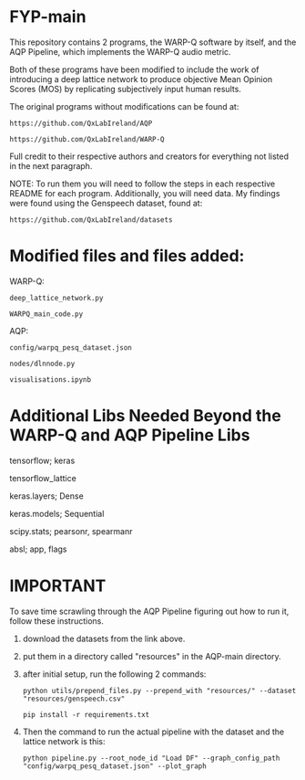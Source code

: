 # FYP-main

  This repository contains 2 programs, the WARP-Q software by itself, and the AQP Pipeline, which implements the WARP-Q audio metric.
  
  Both of these programs have been modified to include the work of introducing a deep lattice network to produce objective Mean Opinion Scores (MOS) by replicating subjectively input human results.
  
  The original programs without modifications can be found at:
  
    https://github.com/QxLabIreland/AQP
    
    https://github.com/QxLabIreland/WARP-Q
    
  Full credit to their respective authors and creators for everything not listed in the next paragraph.
  
  NOTE: To run them you will need to follow the steps in each respective README for each program. Additionally, you will need data. My findings were found using the Genspeech dataset, found at:
  
    https://github.com/QxLabIreland/datasets
  
# Modified files and files added:

  WARP-Q:
  
    deep_lattice_network.py
    
    WARPQ_main_code.py
  
  AQP:
  
    config/warpq_pesq_dataset.json
    
    nodes/dlnnode.py
    
    visualisations.ipynb

# Additional Libs Needed Beyond the WARP-Q and AQP Pipeline Libs
  tensorflow; keras
  
  tensorflow_lattice

  keras.layers; Dense

  keras.models; Sequential

  scipy.stats; pearsonr, spearmanr
  
  absl; app, flags
  
  # IMPORTANT
  
  To save time scrawling through the AQP Pipeline figuring out how to run it, follow these instructions.

   1. download the datasets from the link above.

   2. put them in a directory called "resources" in the AQP-main directory. 

   3. after initial setup, run the following 2 commands:

          python utils/prepend_files.py --prepend_with "resources/" --dataset "resources/genspeech.csv"

          pip install -r requirements.txt

   4. Then the command to run the actual pipeline with the dataset and the lattice network is this:

          python pipeline.py --root_node_id "Load DF" --graph_config_path "config/warpq_pesq_dataset.json" --plot_graph
